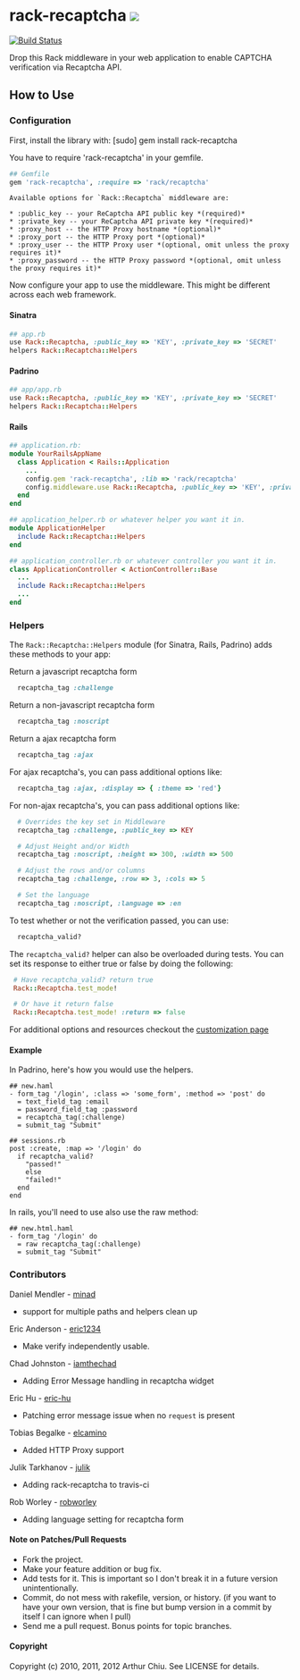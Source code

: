 # rack-recaptcha [![](http://stillmaintained.com/achiu/rack-recaptcha.png)](http://stillmaintained.com/achiu/rack-recaptcha)

[![Build Status](https://secure.travis-ci.org/achiu/rack-recaptcha.png)](http://travis-ci.org/achiu/rack-recaptcha)

Drop this Rack middleware in your web application to enable CAPTCHA verification via Recaptcha API.

## How to Use

### Configuration

First, install the library with:
    [sudo] gem install rack-recaptcha

You have to require 'rack-recaptcha' in your gemfile.

````ruby
## Gemfile
gem 'rack-recaptcha', :require => 'rack/recaptcha'
````


    Available options for `Rack::Recaptcha` middleware are:

    * :public_key -- your ReCaptcha API public key *(required)*
    * :private_key -- your ReCaptcha API private key *(required)*
    * :proxy_host -- the HTTP Proxy hostname *(optional)*
    * :proxy_port -- the HTTP Proxy port *(optional)*
    * :proxy_user -- the HTTP Proxy user *(optional, omit unless the proxy requires it)*
    * :proxy_password -- the HTTP Proxy password *(optional, omit unless the proxy requires it)*

Now configure your app to use the middleware. This might be different across each web framework.

#### Sinatra

````ruby
## app.rb
use Rack::Recaptcha, :public_key => 'KEY', :private_key => 'SECRET'
helpers Rack::Recaptcha::Helpers
````

#### Padrino

````ruby
## app/app.rb
use Rack::Recaptcha, :public_key => 'KEY', :private_key => 'SECRET'
helpers Rack::Recaptcha::Helpers
````


#### Rails

````ruby
## application.rb:
module YourRailsAppName
  class Application < Rails::Application
    ...
    config.gem 'rack-recaptcha', :lib => 'rack/recaptcha'
    config.middleware.use Rack::Recaptcha, :public_key => 'KEY', :private_key => 'SECRET'
  end
end

## application_helper.rb or whatever helper you want it in.
module ApplicationHelper
  include Rack::Recaptcha::Helpers
end

## application_controller.rb or whatever controller you want it in.
class ApplicationController < ActionController::Base
  ...
  include Rack::Recaptcha::Helpers
  ...
end
````

### Helpers

The `Rack::Recaptcha::Helpers` module (for Sinatra, Rails, Padrino) adds these methods to your app:

Return a javascript recaptcha form
```ruby
  recaptcha_tag :challenge
```

Return a non-javascript recaptcha form
```ruby
  recaptcha_tag :noscript
```

Return a ajax recaptcha form
```ruby
  recaptcha_tag :ajax
```

For ajax recaptcha's, you can pass additional options like:
```ruby
  recaptcha_tag :ajax, :display => { :theme => 'red'}
```

For non-ajax recaptcha's, you can pass additional options like:
```ruby
  # Overrides the key set in Middleware
  recaptcha_tag :challenge, :public_key => KEY

  # Adjust Height and/or Width
  recaptcha_tag :noscript, :height => 300, :width => 500

  # Adjust the rows and/or columns
  recaptcha_tag :challenge, :row => 3, :cols => 5

  # Set the language
  recaptcha_tag :noscript, :language => :en
```

To test whether or not the verification passed, you can use:

```ruby
  recaptcha_valid?
```

The `recaptcha_valid?` helper can also be overloaded during tests. You
can set its response to either true or false by doing the following:

```ruby
 # Have recaptcha_valid? return true
 Rack::Recaptcha.test_mode!

 # Or have it return false
 Rack::Recaptcha.test_mode! :return => false
```


For additional options and resources checkout the [customization page](https://developers.google.com/recaptcha/docs/customization)

#### Example

In Padrino, here's how you would use the helpers.

````haml
## new.haml
- form_tag '/login', :class => 'some_form', :method => 'post' do
  = text_field_tag :email
  = password_field_tag :password
  = recaptcha_tag(:challenge)
  = submit_tag "Submit"

## sessions.rb
post :create, :map => '/login' do
  if recaptcha_valid?
    "passed!"
    else
    "failed!"
  end
end
````

In rails, you'll need to use also use the raw method:

````haml
## new.html.haml
- form_tag '/login' do
  = raw recaptcha_tag(:challenge)
  = submit_tag "Submit"
````

### Contributors

Daniel Mendler - [minad](https://github.com/minad)

  * support for multiple paths and helpers clean up

Eric Anderson - [eric1234](https://github.com/eric1234)

  * Make verify independently usable.

Chad Johnston - [iamthechad](https://github.com/iamthechad)

  * Adding Error Message handling in recaptcha widget

Eric Hu - [eric-hu](https://github.com/eric-hu)

  * Patching error message issue when no `request` is present

Tobias Begalke - [elcamino](https://github.com/elcamino)

  * Added HTTP Proxy support

Julik Tarkhanov - [julik](https://github.com/julik)

  * Adding rack-recaptcha to travis-ci

Rob Worley - [robworley](https://github.com/robworley)
  
  * Adding language setting for recaptcha form

#### Note on Patches/Pull Requests

* Fork the project.
* Make your feature addition or bug fix.
* Add tests for it. This is important so I don't break it in a
  future version unintentionally.
* Commit, do not mess with rakefile, version, or history.
  (if you want to have your own version, that is fine but bump version in a commit by itself I can ignore when I pull)
* Send me a pull request. Bonus points for topic branches.

#### Copyright

Copyright (c) 2010, 2011, 2012 Arthur Chiu. See LICENSE for details.
